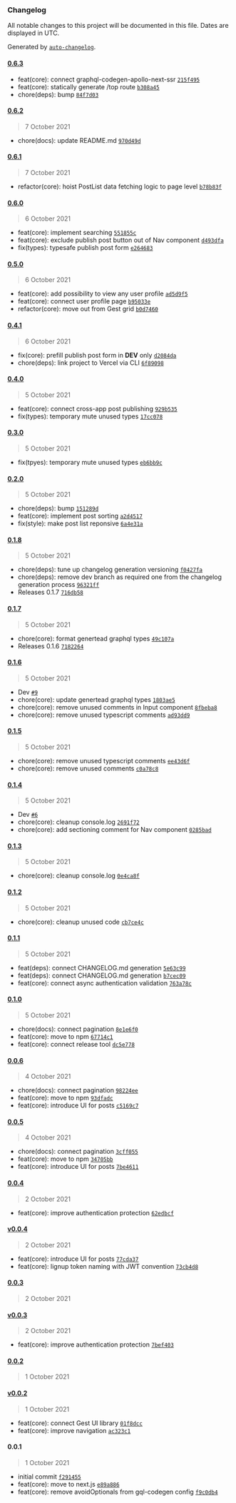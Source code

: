 ### Changelog

All notable changes to this project will be documented in this file. Dates are displayed in UTC.

Generated by [`auto-changelog`](https://github.com/CookPete/auto-changelog).

#### [0.6.3](https://github.com/dvakatsiienko/hackernews-ui/compare/0.6.2...0.6.3)

- feat(core): connect graphql-codegen-apollo-next-ssr [`215f495`](https://github.com/dvakatsiienko/hackernews-ui/commit/215f495263f9ea12718faef0918148bae54414b6)
- feat(core): statically generate /top route [`b308a45`](https://github.com/dvakatsiienko/hackernews-ui/commit/b308a4596cb5f820856593e6217d07fe93502933)
- chore(deps): bump [`84f7d03`](https://github.com/dvakatsiienko/hackernews-ui/commit/84f7d0394b80f9bb507089b9f44ca9bec173e084)

#### [0.6.2](https://github.com/dvakatsiienko/hackernews-ui/compare/0.6.1...0.6.2)

> 7 October 2021

- chore(docs): update README.md [`970d49d`](https://github.com/dvakatsiienko/hackernews-ui/commit/970d49d1cd02c95af715486e95dc39c4d253cf07)

#### [0.6.1](https://github.com/dvakatsiienko/hackernews-ui/compare/0.6.0...0.6.1)

> 7 October 2021

- refactor(core): hoist PostList data fetching logic to page level [`b78b83f`](https://github.com/dvakatsiienko/hackernews-ui/commit/b78b83fd9e7af8a7a9c14ba0ad4c63f2cf58bd53)

#### [0.6.0](https://github.com/dvakatsiienko/hackernews-ui/compare/0.5.0...0.6.0)

> 6 October 2021

- feat(core): implement searching [`551855c`](https://github.com/dvakatsiienko/hackernews-ui/commit/551855c22d2fd6bd9cb71dccb49fd445fd9b2af4)
- feat(core): exclude publish post button out of Nav component [`d493dfa`](https://github.com/dvakatsiienko/hackernews-ui/commit/d493dfa2720eee34f44ab73eff0b71a283eb91e1)
- fix(types): typesafe publish post form [`e264683`](https://github.com/dvakatsiienko/hackernews-ui/commit/e26468366d1caf967ac70395df16cfa05639681a)

#### [0.5.0](https://github.com/dvakatsiienko/hackernews-ui/compare/0.4.1...0.5.0)

> 6 October 2021

- feat(core): add possibility to view any user profile [`ad5d9f5`](https://github.com/dvakatsiienko/hackernews-ui/commit/ad5d9f55a02a3408afc9d759ce435ef82861f3d6)
- feat(core): connect user profile page [`b95033e`](https://github.com/dvakatsiienko/hackernews-ui/commit/b95033ea1508360797aa49f0d7c6c4ea52b31362)
- refactor(core): move out from Gest grid [`b0d7460`](https://github.com/dvakatsiienko/hackernews-ui/commit/b0d74603510b60a1c205fcbacece56706a4ab955)

#### [0.4.1](https://github.com/dvakatsiienko/hackernews-ui/compare/0.4.0...0.4.1)

> 6 October 2021

- fix(core): prefill publish post form in __DEV__ only [`d2084da`](https://github.com/dvakatsiienko/hackernews-ui/commit/d2084dac785394e9533821221cc307f6599be94d)
- chore(deps): link project to Vercel via CLI [`6f89098`](https://github.com/dvakatsiienko/hackernews-ui/commit/6f890980a599f54dd6e4bc198daac59d8035aa3c)

#### [0.4.0](https://github.com/dvakatsiienko/hackernews-ui/compare/0.3.0...0.4.0)

> 5 October 2021

- feat(core): connect cross-app post publishing [`929b535`](https://github.com/dvakatsiienko/hackernews-ui/commit/929b53551916382c6256c74309b672bfbeaaff55)
- fix(types): temporary mute unused types [`17cc078`](https://github.com/dvakatsiienko/hackernews-ui/commit/17cc078db9697968b7a410ddf20bdfa2444a0347)

#### [0.3.0](https://github.com/dvakatsiienko/hackernews-ui/compare/0.2.0...0.3.0)

> 5 October 2021

- fix(tpyes): temporary mute unused types [`eb6bb9c`](https://github.com/dvakatsiienko/hackernews-ui/commit/eb6bb9cc96b93146428713ae5d7264025a271328)

#### [0.2.0](https://github.com/dvakatsiienko/hackernews-ui/compare/0.1.8...0.2.0)

> 5 October 2021

- chore(deps): bump [`151289d`](https://github.com/dvakatsiienko/hackernews-ui/commit/151289d68fa1044071501042c61ece65917107b2)
- feat(core): implement post sorting [`a2d4517`](https://github.com/dvakatsiienko/hackernews-ui/commit/a2d4517ddf3ff231e9c12f2a91174be040412c22)
- fix(style): make post list reponsive [`6a4e31a`](https://github.com/dvakatsiienko/hackernews-ui/commit/6a4e31a8064651554ca9ec8b5752083eb3f410f0)

#### [0.1.8](https://github.com/dvakatsiienko/hackernews-ui/compare/0.1.7...0.1.8)

> 5 October 2021

- chore(deps): tune up changelog generation versioning [`f0427fa`](https://github.com/dvakatsiienko/hackernews-ui/commit/f0427fab40c3ad0938dbf1da76620a91fdcb9191)
- chore(deps): remove dev branch as required one from the changelog generation process [`96321ff`](https://github.com/dvakatsiienko/hackernews-ui/commit/96321ff77141cf46d8d54b6c0766a222a6fa93bd)
- Releases 0.1.7 [`716db58`](https://github.com/dvakatsiienko/hackernews-ui/commit/716db5847ae55b09910f77ee0d6d7e0ad52c8ec9)

#### [0.1.7](https://github.com/dvakatsiienko/hackernews-ui/compare/0.1.6...0.1.7)

> 5 October 2021

- chore(core): format genertead graphql types [`49c107a`](https://github.com/dvakatsiienko/hackernews-ui/commit/49c107ac07bc7330194372d8eb09cc037c76b0fb)
- Releases 0.1.6 [`7182264`](https://github.com/dvakatsiienko/hackernews-ui/commit/7182264377887eec63ba8db9dfde5ae1ea94d2e8)

#### [0.1.6](https://github.com/dvakatsiienko/hackernews-ui/compare/0.1.5...0.1.6)

> 5 October 2021

- Dev [`#9`](https://github.com/dvakatsiienko/hackernews-ui/pull/9)
- chore(core): update genertead graphql types [`1803ae5`](https://github.com/dvakatsiienko/hackernews-ui/commit/1803ae5562602f5e4e879d7b2d258e0a7a77b9f6)
- chore(core): remove unused comments in Input component [`8fbeba8`](https://github.com/dvakatsiienko/hackernews-ui/commit/8fbeba8906c8cb79bcb8efe3c1690dfae71a6321)
- chore(core): remove unused typescript comments [`ad93dd9`](https://github.com/dvakatsiienko/hackernews-ui/commit/ad93dd95988d5924fbed1e8a2e9d0d918fa033cb)

#### [0.1.5](https://github.com/dvakatsiienko/hackernews-ui/compare/0.1.4...0.1.5)

> 5 October 2021

- chore(core): remove unused typescript comments [`ee43d6f`](https://github.com/dvakatsiienko/hackernews-ui/commit/ee43d6f6df24de211c772905bcc9ab92106b2d18)
- chore(core): remove unused comments [`c0a78c8`](https://github.com/dvakatsiienko/hackernews-ui/commit/c0a78c8ad1f25da02fd327d77380912928abbbfe)

#### [0.1.4](https://github.com/dvakatsiienko/hackernews-ui/compare/0.1.3...0.1.4)

> 5 October 2021

- Dev [`#6`](https://github.com/dvakatsiienko/hackernews-ui/pull/6)
- chore(core): cleanup console.log [`2691f72`](https://github.com/dvakatsiienko/hackernews-ui/commit/2691f72a7427ddbbb86dc7fc567ae34cdc244474)
- chore(core): add sectioning comment for Nav component [`0285bad`](https://github.com/dvakatsiienko/hackernews-ui/commit/0285bade307aef333129dd3c10e380ed40aa579e)

#### [0.1.3](https://github.com/dvakatsiienko/hackernews-ui/compare/0.1.2...0.1.3)

> 5 October 2021

- chore(core): cleanup console.log [`0e4ca8f`](https://github.com/dvakatsiienko/hackernews-ui/commit/0e4ca8f7d828ed409045b7a14629c80a518338ef)

#### [0.1.2](https://github.com/dvakatsiienko/hackernews-ui/compare/0.1.1...0.1.2)

> 5 October 2021

- chore(core): cleanup unused code [`cb7ce4c`](https://github.com/dvakatsiienko/hackernews-ui/commit/cb7ce4cf20f9be4f8c2337cdb583bf191f954924)

#### [0.1.1](https://github.com/dvakatsiienko/hackernews-ui/compare/0.1.0...0.1.1)

> 5 October 2021

- feat(deps): connect CHANGELOG.md generation [`5e63c99`](https://github.com/dvakatsiienko/hackernews-ui/commit/5e63c99f316e88c2374b4c75ad8bef7e93a5417e)
- feat(deps): connect CHANGELOG.md generation [`b7cec09`](https://github.com/dvakatsiienko/hackernews-ui/commit/b7cec093d9228249293533c57e125c80f01c9e6e)
- feat(core): connect async authentication validation [`763a78c`](https://github.com/dvakatsiienko/hackernews-ui/commit/763a78c416ace8a1596fddfa46dde4b512013f9e)

#### [0.1.0](https://github.com/dvakatsiienko/hackernews-ui/compare/0.0.6...0.1.0)

> 5 October 2021

- chore(docs): connect pagination [`8e1e6f0`](https://github.com/dvakatsiienko/hackernews-ui/commit/8e1e6f043eb5a6768c779522f6abf15f5629b873)
- feat(core): move to npm [`67714c1`](https://github.com/dvakatsiienko/hackernews-ui/commit/67714c1874d929d00939a997032cff278dfc7e7e)
- feat(core): connect release tool [`dc5e778`](https://github.com/dvakatsiienko/hackernews-ui/commit/dc5e778e9630d47603223aedf5d0a20255e7caf9)

#### [0.0.6](https://github.com/dvakatsiienko/hackernews-ui/compare/0.0.5...0.0.6)

> 4 October 2021

- chore(docs): connect pagination [`98224ee`](https://github.com/dvakatsiienko/hackernews-ui/commit/98224ee3433eb2715f8a9f374ce53e573f1a3463)
- feat(core): move to npm [`93dfadc`](https://github.com/dvakatsiienko/hackernews-ui/commit/93dfadc8c28166e409da9a87287afc6c2998f45a)
- feat(core): introduce UI for posts [`c5169c7`](https://github.com/dvakatsiienko/hackernews-ui/commit/c5169c7c953363c8ac757ca018e237f29d120b2b)

#### [0.0.5](https://github.com/dvakatsiienko/hackernews-ui/compare/0.0.4...0.0.5)

> 4 October 2021

- chore(docs): connect pagination [`3cff055`](https://github.com/dvakatsiienko/hackernews-ui/commit/3cff055326be33287dca18a201bb52069ca417b8)
- feat(core): move to npm [`34705bb`](https://github.com/dvakatsiienko/hackernews-ui/commit/34705bb697eef8c8e54df8f849a335262b98745a)
- feat(core): introduce UI for posts [`7be4611`](https://github.com/dvakatsiienko/hackernews-ui/commit/7be4611ac54498b3ea4b45c0a6b484f8f539f412)

#### [0.0.4](https://github.com/dvakatsiienko/hackernews-ui/compare/v0.0.4...0.0.4)

> 2 October 2021

- feat(core): improve authentication protection [`62edbcf`](https://github.com/dvakatsiienko/hackernews-ui/commit/62edbcfce3d6cde87ed2c9ba6f98941e1e8d429b)

#### [v0.0.4](https://github.com/dvakatsiienko/hackernews-ui/compare/0.0.3...v0.0.4)

> 2 October 2021

- feat(core): introduce UI for posts [`77cda37`](https://github.com/dvakatsiienko/hackernews-ui/commit/77cda3725034c16b0b77f892bee819947c356aee)
- feat(core): lignup token naming with JWT convention [`73cb4d8`](https://github.com/dvakatsiienko/hackernews-ui/commit/73cb4d87d8bacea31791e481db7fc326e32f1a70)

#### [0.0.3](https://github.com/dvakatsiienko/hackernews-ui/compare/v0.0.3...0.0.3)

> 2 October 2021

#### [v0.0.3](https://github.com/dvakatsiienko/hackernews-ui/compare/0.0.2...v0.0.3)

> 2 October 2021

- feat(core): improve authentication protection [`7bef403`](https://github.com/dvakatsiienko/hackernews-ui/commit/7bef4035b1fa23ef072eba196fc5644eb6108b30)

#### [0.0.2](https://github.com/dvakatsiienko/hackernews-ui/compare/v0.0.2...0.0.2)

> 1 October 2021

#### [v0.0.2](https://github.com/dvakatsiienko/hackernews-ui/compare/0.0.1...v0.0.2)

> 1 October 2021

- feat(core): connect Gest UI library [`01f8dcc`](https://github.com/dvakatsiienko/hackernews-ui/commit/01f8dcc75e724ad921e2eaa527e44e1978e4f313)
- feat(core): improve navigation [`ac323c1`](https://github.com/dvakatsiienko/hackernews-ui/commit/ac323c19ab9c332b095344fd3b2071c8b2f67f99)

#### 0.0.1

> 1 October 2021

- initial commit [`f291455`](https://github.com/dvakatsiienko/hackernews-ui/commit/f291455401e07f597c1a77bcc66099f5103d2be4)
- feat(core): move to next.js [`e89a886`](https://github.com/dvakatsiienko/hackernews-ui/commit/e89a8860d4e0620f6fe871ad62695674c432c849)
- feat(core): remove avoidOptionals from gql-codegen config [`f9c0db4`](https://github.com/dvakatsiienko/hackernews-ui/commit/f9c0db4e7ace5cf5b42f4b5575fb2df66192bede)
